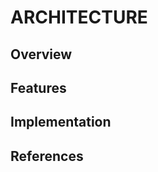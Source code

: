 <!--
BLOOM Pattern:
{
  "metadata": {
    "timestamp": "2025-05-28 19:17:29",
    "author": "isdood",
    "pattern_version": "1.0.0",
    "color": "#8abaa4"
  }
}
-->

# ARCHITECTURE

## Overview

## Features

## Implementation

## References
